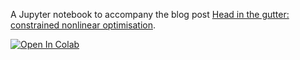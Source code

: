 A Jupyter notebook to accompany the blog post [Head in the gutter: constrained nonlinear optimisation](https://eufrizz.github.io/constrained-optimisation-gutter/).

[![Open In Colab](https://colab.research.google.com/assets/colab-badge.svg)](https://colab.research.google.com/github/eufrizz/constrained-optimisation-gutter-fitting/blob/main/line-fit.ipynb)

